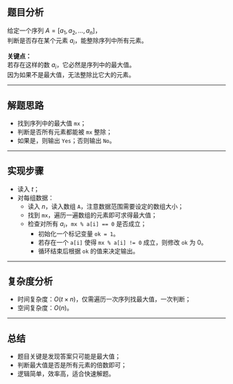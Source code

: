 

## 题目分析

给定一个序列 $A=[a_1, a_2, \dots, a_n]$，  
判断是否存在某个元素 $a_i$，能整除序列中所有元素。

**关键点：**  
若存在这样的数 $a_i$，它必然是序列中的最大值。  
因为如果不是最大值，无法整除比它大的元素。

---

## 解题思路

- 找到序列中的最大值 `mx`；
- 判断是否所有元素都能被 `mx` 整除；
- 如果是，则输出 `Yes`；否则输出 `No`。

---


## 实现步骤

- 读入 $t$；
- 对每组数据：
     - 读入 $n$，读入数组 `A`，注意数据范围需要设定的数组大小；
     - 找到 `mx`，遍历一遍数组的元素即可求得最大值；
     - 检查对所有 $a_i$，`mx % a[i] == 0` 是否成立；
         - 初始化一个标记变量 `ok = 1`。
         - 若存在一个 `a[i]` 使得 `mx % a[i] != 0` 成立，则修改 `ok` 为 $0$。
         - 循环结束后根据 `ok` 的值来决定输出。

---

## 复杂度分析

- 时间复杂度：$O(t \times n)$，仅需遍历一次序列找最大值，一次判断；
- 空间复杂度：$O(n)$。

---

## 总结

- 题目关键是发现答案只可能是最大值；
- 判断最大值是否是所有元素的倍数即可；
- 逻辑简单，效率高，适合快速解题。
